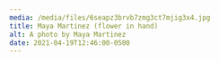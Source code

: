 ```yaml
---
media: /media/files/6seapz3brvb7zmg3ct7mjig3x4.jpg
title: Maya Martinez (flower in hand)
alt: A photo by Maya Martinez
date: 2021-04-19T12:46:00-0500
---
```

